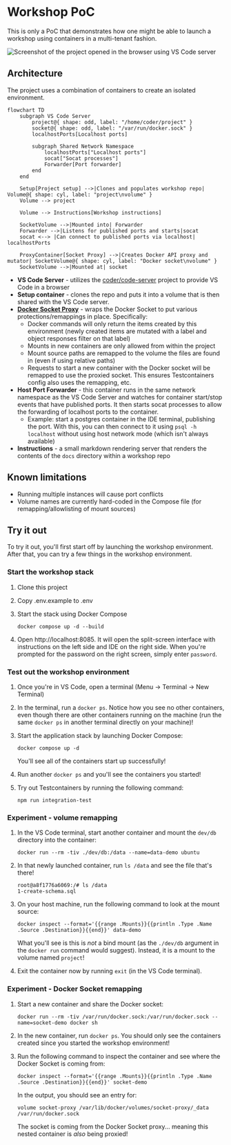 # Workshop PoC

This is only a PoC that demonstrates how one might be able to launch a workshop using containers in a multi-tenant fashion.

![Screenshot of the project opened in the browser using VS Code server](./screenshot.png)

## Architecture

The project uses a combination of containers to create an isolated environment.

```mermaid
flowchart TD
    subgraph VS Code Server
        project@{ shape: odd, label: "/home/coder/project" }
        socket@{ shape: odd, label: "/var/run/docker.sock" }
        localhostPorts[Localhost ports]

        subgraph Shared Network Namespace
            localhostPorts["Localhost ports"]
            socat["Socat processes"]
            Forwarder[Port forwarder]
        end
    end

    Setup[Project setup] -->|Clones and populates workshop repo| Volume@{ shape: cyl, label: "project\nvolume" }
    Volume --> project

    Volume --> Instructions[Workshop instructions]

    SocketVolume -->|Mounted into| Forwarder
    Forwarder -->|Listens for published ports and starts|socat
    socat <--> |Can connect to published ports via localhost| localhostPorts

    ProxyContainer[Socket Proxy] -->|Creates Docker API proxy and mutator| SocketVolume@{ shape: cyl, label: "Docker socket\nvolume" }
    SocketVolume -->|Mounted at| socket
```

- **VS Code Server** - utilizes the [coder/code-server](https://github.com/coder/code-server) project to provide VS Code in a browser
- **Setup container** - clones the repo and puts it into a volume that is then shared with the VS Code server.
- **[Docker Socket Proxy](https://github.com/mikesir87/docker-socket-proxy)** - wraps the Docker Socket to put various protections/remappings in place. Specifically:
  - Docker commands will only return the items created by this environment (newly created items are mutated with a label and object responses filter on that label)
  - Mounts in new containers are only allowed from within the project
  - Mount source paths are remapped to the volume the files are found in (even if using relative paths)
  - Requests to start a new container with the Docker socket will be remapped to use the proxied socket. This ensures Testcontainers config also uses the remapping, etc.
- **Host Port Forwarder** - this container runs in the same network namespace as the VS Code Server and watches for container start/stop events that have published ports. It then starts socat processes to allow the forwarding of localhost ports to the container.
    - Example: start a postgres container in the IDE terminal, publishing the port. With this, you can then connect to it using `psql -h localhost` without using host network mode (which isn't always available)
- **Instructions** - a small markdown rendering server that renders the contents of the `docs` directory within a workshop repo

## Known limitations

- Running multiple instances will cause port conflicts
- Volume names are currently hard-coded in the Compose file (for remapping/allowlisting of mount sources)

## Try it out

To try it out, you'll first start off by launching the workshop environment. After that, you can try a few things in the workshop environment.

### Start the workshop stack

1. Clone this project

2. Copy .env.example to .env

3. Start the stack using Docker Compose

    ```console
    docker compose up -d --build
    ```

4. Open http://localhost:8085. It will open the split-screen interface with instructions on the left side and IDE on the right side. When you're prompted for the password on the right screen, simply enter `password`.


### Test out the workshop environment

1. Once you're in VS Code, open a terminal (Menu -> Terminal -> New Terminal)

2. In the terminal, run a `docker ps`. Notice how you see no other containers, even though there are other containers running on the machine (run the same `docker ps` in another terminal directly on your machine)!

3. Start the application stack by launching Docker Compose:

    ```console
    docker compose up -d
    ````

    You'll see all of the containers start up successfully!

4. Run another `docker ps` and you'll see the containers you started!

5. Try out Testcontainers by running the following command:

    ```console
    npm run integration-test
    ```

### Experiment - volume remapping

1. In the VS Code terminal, start another container and mount the `dev/db` directory into the container:

    ```console
    docker run --rm -tiv ./dev/db:/data --name=data-demo ubuntu
    ```

2. In that newly launched container, run `ls /data` and see the file that's there! 

    ```console
    root@a8f1776a6069:/# ls /data
    1-create-schema.sql
    ```

3. On your host machine, run the following command to look at the mount source:

    ```console
    docker inspect --format='{{range .Mounts}}{{println .Type .Name .Source .Destination}}{{end}}' data-demo
    ```

    What you'll see is this is _not_ a bind mount (as the `./dev/db` argument in the `docker run` command would suggest). Instead, it is a mount to the volume named `project`!

4. Exit the container now by running `exit` (in the VS Code terminal).

### Experiment - Docker Socket remapping

1. Start a new container and share the Docker socket:

    ```console
    docker run --rm -tiv /var/run/docker.sock:/var/run/docker.sock --name=socket-demo docker sh
    ```

2. In the new container, run `docker ps`. You should only see the containers created since you started the workshop environment!

3. Run the following command to inspect the container and see where the Docker Socket is coming from:

    ```console
    docker inspect --format='{{range .Mounts}}{{println .Type .Name .Source .Destination}}{{end}}' socket-demo
    ```

    In the output, you should see an entry for:

    ```
    volume socket-proxy /var/lib/docker/volumes/socket-proxy/_data /var/run/docker.sock
    ```

    The socket is coming from the Docker Socket proxy... meaning this nested container is _also_ being proxied!
